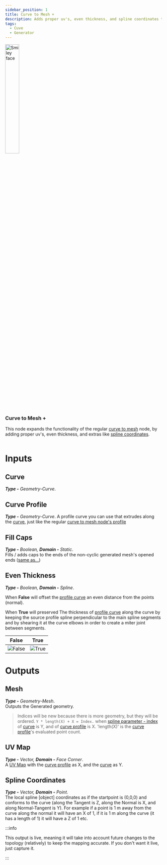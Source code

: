 ```yaml
---
sidebar_position: 1
title: Curve to Mesh +
description: Adds proper uv's, even thickness, and spline coordinates to "curve to mesh" node.
tags:
  - Cuve
  - Generator
---
```

<!-- Node Image -->
<div>
<img  width="30%" src="/img/docs/curve_to_mesh_+.png" alt="Smiley face" className="floatme"/>

 ### Curve to Mesh + 
This node expands the functionality of the regular [curve to mesh](https://docs.blender.org/manual/en/latest/modeling/geometry_nodes/curve/curve_to_mesh.html) node, by adding proper uv's, even thickness, and extras like [spline coordinates](/docs/curve/utilities/spline-coordinates).
  
<!-- Blank Space after imge+description -->
<img  width="100%" height="0%" src="/img/blank.png" alt="blank"/>  
</div>

# Inputs
<div class="md-indent">

## Curve
<div class="md-indent">

_**Type -** Geometry-Curve_.
</div>

## Curve Profile
<div class="md-indent">

_**Type -** Geometry-Curve_.
A profile curve you can use that extrudes along the [curve](#curve), just like the regular [curve to mesh node's profile](https://docs.blender.org/manual/en/latest/modeling/geometry_nodes/curve/curve_to_mesh.html#:~:text=components%20are%20ignored.-,Profile%20Curve,Otherwise%20the%20generated%20mesh%20will%20just%20be%20a%20chain%20of%20edges.,-Fill%20Caps)
</div>

## Fill Caps
<div class="md-indent">

 _**Type -** Boolean, **Domain -** Static_.  
Fills / adds caps to the ends of the non-cyclic generated mesh's opened ends ([same as...](https://docs.blender.org/manual/en/latest/modeling/geometry_nodes/curve/curve_to_mesh.html#:~:text=Fill%20Caps,to%20existing%20edges.))
</div>

## Even Thickness
<div class="md-indent">

 _**Type -** Boolean, **Domain -** Spline_. 

 When **False** will offset the [profile curve](#curve-profile) an even distance from the points (normal).  

 When **True** will preserved The thickness of [profile curve](#curve-profile) along the curve by keeping the source profile spline perpendicular to the main spline segments and by shearing it at the curve elbows in order to create a miter joint between segments.  


|False|True|
|:-:|:-:|
|![False](/img/docs/examples-curves/curve_to_mesh_even_thickness_false.png)|![True](/img/docs/examples-curves/curve_to_mesh_even_thickness_true.png)| 

</div>
</div>

# Outputs
<div class="md-indent">

## Mesh
<div class="md-indent">

_**Type -** Geometry-Mesh_.  
Outputs the Generated geometry.
> Indices will be new because there is more geometry, but they will be ordered. `Y * length(X) + X = Index.` when [spline parameter - index](https://docs.blender.org/manual/en/latest/modeling/geometry_nodes/curve/spline_parameter.html#:~:text=of%20the%20spline.-,Index,%2C%20which%20also%20counts%20the%20control%20points%20in%20all%20previous%20splines.,-Examples) of [curve](#curve) is Y, and of [curve profile](#curve-profile) is X. 'length(X)' is the [curve profile](#curve-profile)'s evaluated point count.

</div>

## UV Map
<div class="md-indent">

_**Type -** Vector, **Domain -** Face Corner_.  
A [UV Map](https://en.wikipedia.org/wiki/UV_mapping) with the [curve profile](#curve-profile) as X, and the [curve](#curve) as Y.
</div>

## Spline Coordinates
<div class="md-indent">

_**Type -** Vector, **Domain -** Point_.  
The local spline [object] coordinates as if the startpoint is (0,0,0) and conforms to the curve (along the Tangent is Z, along the Normal is X, and along Normal-Tangent is Y). For example if a point is 1 m away from the curve along the normal it will have an X of 1, if it is 1 m along the curve (it has a length of 1) it will have a Z of 1 etc.

:::info

This output is live, meaning it will take into account future changes to the topology (relatively) to keep the mapping accurate. If you don't want it live, just capture it.

:::
</div>


</div>